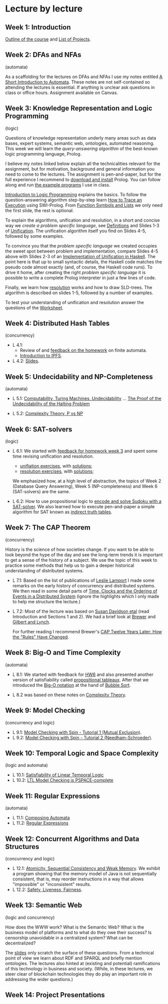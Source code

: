 # Lecture by lecture

## Week 1: Introduction 

[Outline of the course](https://hackmd.io/@alexhkurz/BkmoBQUui) and [List of Projects](https://hackmd.io/@alexhkurz/B1BVO6Bjj).

## Week 2: DFAs and NFAs 

(automata)

As a scaffolding for the lectures on DFAs and NFAs I use my notes entitled [A Short Introduction to Automata](https://hackmd.io/@alexhkurz/HylLKujCP). These notes are not self-contained so attending the lectures is essential. If anything is unclear ask questions in class or office hours. Assignment available on Canvas.

## Week 3: Knowledge Representation and Logic Programming

(logic)

Questions of knowledge representation underly many areas such as data bases, expert systems, semantic web, ontologies, automated reasoning. This week we will learn the *query-answering algorithm* of the best-known logic programming language, Prolog.

I believe my notes linked below explain all the technicalities relevant for the assignment, but for motivation, background and general information you need to come to the lectures. The assignment is pen-and-paper, but for the full experience I recommend to [download and install](https://www.swi-prolog.org/download/stable) Prolog. You can follow along and run [the example programs](resources/Logic/logic-programming/src) I use in class. 

[Introduction to Logic Programming](resources/Logic/logic-programming/slides/LP1-introduction-to-logic-programming.pdf) explains the basics. To follow the question-answering algorithm step-by-step learn [How to Trace an Execution](resources/Logic/logic-programming/trace.pdf) using SWI-Prolog. From [Function Symbols and Lists](resources/Logic/logic-programming/slides/LP2-function-symbols-and-lists.pdf) we only need the first slide, the rest is optional.

To explain the algorithms, unification and resolution, in a short and concise way we *create a problem specific language*,  see [Definitions](resources/Logic/logic-programming/slides/LP3-definitions.pdf) and Slides 1-3  of [Unification](resources/Logic/logic-programming/slides/LP4-unification.pdf). The unification algorithm itself you find on Slides 4-5, followed by some examples.

To convince you that the *problem specific language* we created occupies the sweet spot between problem and implementation, compare Slides 4-5 above with Slides 2-3 of an [Implementation of Unification in Haskell](resources/Logic/logic-programming/slides/LP4b-unification.pdf). The point here is that up to small syntactic details, the Haskell code matches the pseudo code almost exactly (and, of course, the Haskell code runs). To drive it home, after creating the right *problem specific language* it is possible to write a complete Prolog interpreter in just a few lines of code.

Finally, we learn how [resolution](resources/Logic/logic-programming/slides/LP5-resolution.pdf) works and how to draw SLD-trees. The algorithm is described on slides 1-5, followed by a number of examples.
    
To test your understanding of unification and resolution answer the questions of the [Worksheet](resources/Logic/logic-programming/worksheet.pdf).

## Week 4: Distributed Hash Tables

(concurrency)

- L 4.1:
    - Review of and [feedback on the homework](feedback-for-homework.md) on finite automata.
    - [Introduction to IPFS](https://hackmd.io/@alexhkurz/rJMmmc-0o).
- L 4.2: [Slides](https://hackmd.io/@alexhkurz/S1pML4xCs#). 

## Week 5: Undecidability and NP-Completeness  

(automata)

- L 5.1: [Computability, Turing Machines, Undecidability](https://hackmd.io/@alexhkurz/SyD42sbRs) ... [The Proof of the Undecidability of the Halting Problem](resources/Automata/Halting%20Problem.pdf)

- L 5.2: [Complexity Theory, P vs NP](https://hackmd.io/@alexhkurz/Hk0O2lPCj)

## Week 6: SAT-solvers

(logic)

- L 6.1: We started with [feedback for homework week 3](feedback-for-homework.md) and spent some time revising unification and resolution. 

  - [unifiation exercises](resources/Logic/logic-programming/unification-exercises.pdf), with [solutions](resources/Logic/logic-programming/unification-solutions.pdf);  
  - [resolution exercises](resources/Logic/logic-programming/resolution-exercises.pdf), with [solutions](resources/Logic/logic-programming/resolution-solutions.pdf); 

  We emphasized how, at a high level of abstraction, the topics of Week 2 (Database Query Answering), Week 5 (NP-completeness) and Week 6 (SAT-solvers) are the same.

- L 6.2: How to use propositional logic to [encode and solve Sudoku with a SAT-solver](https://users.aalto.fi/~tjunttil/2020-DP-AUT/notes-sat/solving.html). We also learned how to execute pen-and-paper a simple algorithm for SAT known as [indirect truth tables](https://hackmd.io/@alexhkurz/ByaOUajy2).

## Week 7: The CAP Theorem 

(concurrency)

History is the science of how societies change. If you want to be able to look beyond the hype of the day and see the long-term trends it is important to get a sense of the history of a subject. We use the topic of this week to practice some methods that help us to gain a deeper historical understanding of distributed systems.

- L 7.1: Based on the list of publications of [Leslie Lamport](https://lamport.azurewebsites.net/pubs/pubs.html) I made some remarks on the early history of concurrency and distributed systems. We then read in some detail parts of [Time, Clocks and the Ordering of Events in a Distributed System](resources/Concurrency/Lamport-time-clocks.pdf) (ignore the highlights which I only made to help me structure the lecture.)

- L 7.2: Most of the lecture was based on [Susan Davidson etal](resources/Concurrency/CAP%20theorem/Susan%20Davidson%20etal%20-%20Consistency%20in%20a%20Partitioned%20Network-A%20Survey%201984.pdf) (read Introduction and Sections 1 and 2). We had a brief look at [Brewer](resources/Concurrency/CAP%20theorem/Eric%20Brewer-Towards%20robust%20distributed%20systems.pdf) and [Gilbert and Lynch](resources/Concurrency/CAP%20theorem/Gilbert%20Lynch%20CAP%20theorem.pdf).

  For further reading I recommend Brewer's [CAP Twelve Years Later: How the "Rules" Have Changed](https://www.infoq.com/articles/cap-twelve-years-later-how-the-rules-have-changed/).

## Week 8: Big-O and Time Complexity

(automata)

- L 8.1: We started with feedback for [HW6](https://hackmd.io/@alexhkurz/ByaOUajy2) and also presented another version of satisfiability called [propositional tableaux](resources/Logic/logicnotes-tableaux.pdf). After that we introduced the [Big-O notation](resources/Automata/logicnotes-big-O.pdf) at the hand of [Bubble Sort](https://hackmd.io/@alexhkurz/rk314el-n).

- L 8.2 was based on these notes on [Complexity Theory](https://hackmd.io/@alexhkurz/rJCjGUz-3).

## Week 9: Model Checking

(concurrency and logic)

- L 9.1: [Model Checking with Spin - Tutorial 1 (Mutual Exclusion)](resources/model-checking/MutexExamples.md).
- L 9.2: [Model Checking with Spin - Tutorial 2 (Needham-Schroeder)](resources/model-checking/Needham-Schroeder.md).

## Week 10: Temporal Logic and Space Complexity

(logic and automata)

- L 10.1: [Satisfiability of Linear Temporal Logic](resources/model-checking/LTL.md)
- L 10.2: [LTL Model Checking is PSPACE-complete](https://hackmd.io/@alexhkurz/rkGoxQSz3)

## Week 11: Regular Expressions

(automata)

- L 11.1: [Composing Automata](https://hackmd.io/@alexhkurz/HyDaYbnzn)
- L 11.2: [Regular Expressions](https://hackmd.io/@alexhkurz/rJEjuGhMn)

## Week 12: Concurrent Algorithms and Data Structures

(concurrency and logic)

- L 12.1: [Atomicity, Sequential Consistency and Weak Memory](https://hackmd.io/@alexhkurz/ryEdSuVXh). We exhibit a program showing that the memory model of Java is not sequentially consistent, that is, may reorder instructions in a way that allows "impossible" or "inconsistent" results.
- L 12.2: [Safety, Liveness, Fairness](https://hackmd.io/@alexhkurz/SkndPww7n). 

## Week 13: Semantic Web 

(logic and concurrency)

How does the WWW work? What is the Semantic Web? What is the business model of platforms and to what do they owe their success? Is censorship unavoidable in a centralized system? What can be decentralized? 

The [slides](https://hackmd.io/@alexhkurz/HyjfN2pmn) only scratch the surface of these questions. From a technical point of view we learn about RDF and SPARQL and briefly mention ontologies. The lectures also hinted at (existing and potential) ramifications of this technology in business and society. (While, in these lectures, we steer clear of blockchain technologies they do play an important role in addressing the wider questions.)

## Week 14: Project Presentations






